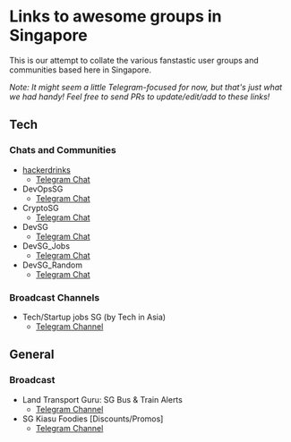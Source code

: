 # Links to awesome groups in Singapore

This is our attempt to collate the various fanstastic user groups and communities based here in Singapore.

_Note: It might seem a little Telegram-focused for now, but that's just what we had handy! Feel free to send PRs to update/edit/add to these links!_

## Tech

### Chats and Communities

  - [hackerdrinks](https://hackerdrinks.sg)
    - [Telegram Chat](https://t.me/joinchat/AVXlHwt652Fr14mSHQGlBg)
  - DevOpsSG
    - [Telegram Chat](https://t.me/joinchat/AVXlHwt652Fr14mSHQGlBg)
  - CryptoSG
    - [Telegram Chat](https://t.me/cryptoSG_Dapps)
  - DevSG
    - [Telegram Chat](https://t.me/joinchat/AMjNsFh9UGIR5VvOs1_nXA)
  - DevSG_Jobs
    - [Telegram Chat](https://t.me/joinchat/BGedIEfG39eNgvQmiki60Q)
  - DevSG_Random
    - [Telegram Chat](https://t.me/joinchat/BGedIFPZvMoshemkOoXM4g)


### Broadcast Channels

  - Tech/Startup jobs SG (by Tech in Asia)
    - [Telegram Channel](https://t.me/tiajobssg)


## General

### Broadcast

  - Land Transport Guru: SG Bus & Train Alerts
    - [Telegram Channel](https://t.me/LandTransportGuru)
  - SG Kiasu Foodies [Discounts/Promos]
    - [Telegram Channel](https://t.me/kiasufoodies)
